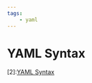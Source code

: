 ```yaml
---
tags:
    - yaml
---
```


# YAML Syntax


[1]:[YAML]https://en.wikipedia.org/wiki/YAML
[2]:[YAML Syntax](https://docs.ansible.com/ansible/latest/reference_appendices/YAMLSyntax.html)
